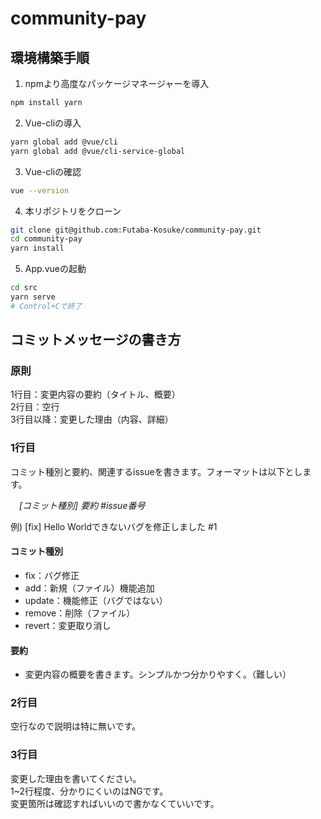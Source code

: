 # community-pay

## 環境構築手順

1. npmより高度なパッケージマネージャーを導入
```sh
npm install yarn
```

2. Vue-cliの導入
```sh
yarn global add @vue/cli
yarn global add @vue/cli-service-global
```

3. Vue-cliの確認
```sh
vue --version
```

4. 本リポジトリをクローン
```sh
git clone git@github.com:Futaba-Kosuke/community-pay.git
cd community-pay
yarn install
```

5. App.vueの起動
```sh
cd src
yarn serve
# Control+Cで終了
```

## コミットメッセージの書き方
### 原則

1行目：変更内容の要約（タイトル、概要）  
2行目：空行  
3行目以降：変更した理由（内容、詳細）  

### 1行目
コミット種別と要約、関連するissueを書きます。フォーマットは以下とします。  

　*[コミット種別] 要約 #issue番号*

例) [fix] Hello Worldできないバグを修正しました #1

#### コミット種別
- fix：バグ修正
- add：新規（ファイル）機能追加
- update：機能修正（バグではない）
- remove：削除（ファイル）
- revert：変更取り消し

#### 要約
- 変更内容の概要を書きます。シンプルかつ分かりやすく。（難しい）

### 2行目

空行なので説明は特に無いです。

### 3行目

変更した理由を書いてください。  
1~2行程度、分かりにくいのはNGです。  
変更箇所は確認すればいいので書かなくていいです。  

